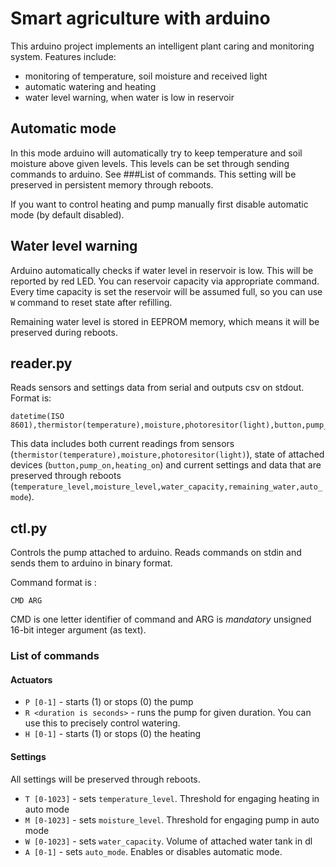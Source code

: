 # Smart agriculture with arduino

This arduino project implements an intelligent plant caring and monitoring system. Features include:

* monitoring of temperature, soil moisture and received light
* automatic watering and heating
* water level warning, when water is low in reservoir

## Automatic mode

In this mode arduino will automatically try to keep temperature and soil moisture above given levels. This levels can be set through sending commands to arduino. See ###List of commands. This setting will be preserved in persistent memory through reboots.

If you want to control heating and pump manually first disable automatic mode (by default disabled).


## Water level warning

Arduino automatically checks if water level in reservoir is low. This will be reported by red LED. You can reservoir capacity via appropriate command. Every time capacity is set the reservoir will be assumed full, so you can use `W` command to reset state after refilling.

Remaining water level is stored in EEPROM memory, which means it will be preserved during reboots.


## reader.py

Reads sensors and settings data from serial and outputs csv on stdout. Format is:

```
datetime(ISO 8601),thermistor(temperature),moisture,photoresitor(light),button,pump_on,heating_on,temperature_level,moisture_level,water_capacity,remaining_water,auto_mode
```

This data includes both current readings from sensors (`thermistor(temperature),moisture,photoresitor(light)`), state of attached devices (`button,pump_on,heating_on`) and current settings and data that are preserved through reboots (`temperature_level,moisture_level,water_capacity,remaining_water,auto_mode`).

## ctl.py

Controls the pump attached to arduino. Reads commands on stdin and sends them to arduino in binary format.

Command format is :


```
CMD ARG
```

CMD is one letter identifier of command and ARG is *mandatory* unsigned 16-bit integer argument (as text).

### List of commands

#### Actuators

* `P [0-1]` - starts (1) or stops (0) the pump
* `R <duration is seconds>` - runs the pump for given duration. You can use this to precisely control watering.
* `H [0-1]` - starts (1) or stops (0) the heating

#### Settings

All settings will be preserved through reboots.

* `T [0-1023]` - sets `temperature_level`. Threshold for engaging heating in auto mode
* `M [0-1023]` - sets `moisture_level`. Threshold for engaging pump in auto mode
* `W [0-1023]` - sets `water_capacity`. Volume of attached water tank in dl
* `A [0-1]` - sets `auto_mode`. Enables or disables automatic mode.
